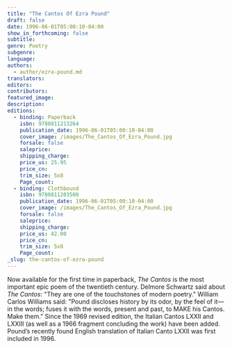 ```yaml
---
title: "The Cantos Of Ezra Pound"
draft: false
date: 1996-06-01T05:00:10-04:00
show_in_forthcoming: false
subtitle:
genre: Poetry
subgenre:
language:
authors:
  - author/ezra-pound.md
translators:
editors:
contributors:
featured_image:
description:
editions:
  - binding: Paperback
    isbn: 9780811213264
    publication_date: 1996-06-01T05:00:10-04:00
    cover_image: /images/The_Cantos_Of_Ezra_Pound.jpg
    forsale: false
    saleprice:
    shipping_charge:
    price_us: 25.95
    price_cn:
    trim_size: 5x8
    Page_count:
  - binding: Clothbound
    isbn: 9780811203500
    publication_date: 1996-06-01T05:00:10-04:00
    cover_image: /images/The_Cantos_Of_Ezra_Pound.jpg
    forsale: false
    saleprice:
    shipping_charge:
    price_us: 42.00
    price_cn:
    trim_size: 5x8
    Page_count:
_slug: the-cantos-of-ezra-pound
---
```


Now available for the first time in paperback, _The Cantos_ is the most important epic poem of the twentieth century. Delmore Schwartz said about _The Cantos_: "They are one of the touchstones of modern poetry." William Carlos Williams said: "Pound discloses history by its odor, by the feel of it––in the words; fuses it with the words, present and past, to MAKE his Cantos. Make them." Since the 1969 revised edition, the Italian Cantos LXXII and LXXIII (as well as a 1966 fragment concluding the work) have been added. Pound’s recently found English translation of Italian Canto LXXII was first included in 1996.
